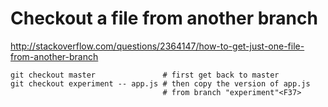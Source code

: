 # Checkout a file from another branch
http://stackoverflow.com/questions/2364147/how-to-get-just-one-file-from-another-branch
```
git checkout master               # first get back to master
git checkout experiment -- app.js # then copy the version of app.js 
                                  # from branch "experiment"<F37>
```
